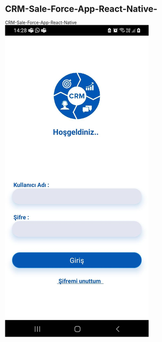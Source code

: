 # CRM-Sale-Force-App-React-Native-
CRM-Sale-Force-App-React-Native <br/>
![alt text](./ScreenShots/loginScreen.png)
